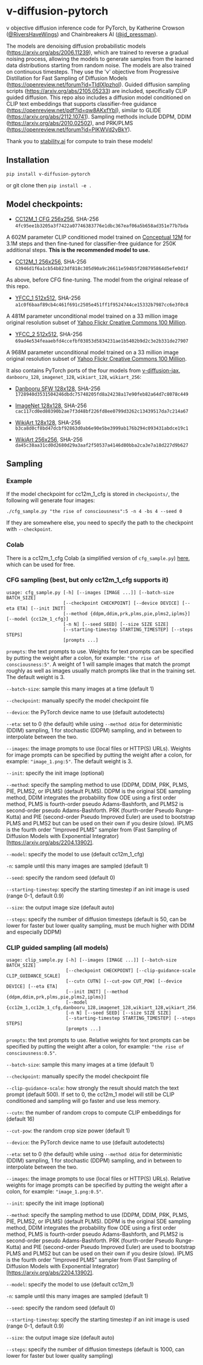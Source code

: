 # v-diffusion-pytorch

v objective diffusion inference code for PyTorch, by Katherine Crowson ([@RiversHaveWings](https://twitter.com/RiversHaveWings)) and Chainbreakers AI ([@jd_pressman](https://twitter.com/jd_pressman)).

The models are denoising diffusion probabilistic models (https://arxiv.org/abs/2006.11239), which are trained to reverse a gradual noising process, allowing the models to generate samples from the learned data distributions starting from random noise. The models are also trained on continuous timesteps. They use the 'v' objective from Progressive Distillation for Fast Sampling of Diffusion Models (https://openreview.net/forum?id=TIdIXIpzhoI). Guided diffusion sampling scripts (https://arxiv.org/abs/2105.05233) are included, specifically CLIP guided diffusion. This repo also includes a diffusion model conditioned on CLIP text embeddings that supports classifier-free guidance (https://openreview.net/pdf?id=qw8AKxfYbI), similar to GLIDE (https://arxiv.org/abs/2112.10741). Sampling methods include DDPM, DDIM (https://arxiv.org/abs/2010.02502), and PRK/PLMS (https://openreview.net/forum?id=PlKWVd2yBkY).

Thank you to [stability.ai](https://www.stability.ai) for compute to train these models!

## Installation

`pip install v-diffusion-pytorch`

or git clone then `pip install -e .`

## Model checkpoints:

- [CC12M_1 CFG 256x256](https://the-eye.eu/public/AI/models/v-diffusion/cc12m_1_cfg.pth), SHA-256 `4fc95ee1b3205a3f7422a07746383776e1dbc367eaf06a5b658ad351e77b7bda`

A 602M parameter CLIP conditioned model trained on [Conceptual 12M](https://github.com/google-research-datasets/conceptual-12m) for 3.1M steps and then fine-tuned for classifier-free guidance for 250K additional steps. **This is the recommended model to use.**

- [CC12M_1 256x256](https://the-eye.eu/public/AI/models/v-diffusion/cc12m_1.pth), SHA-256 `63946d1f6a1cb54b823df818c305d90a9c26611e594b5f208795864d5efe0d1f`

As above, before CFG fine-tuning. The model from the original release of this repo.

- [YFCC_1 512x512](https://the-eye.eu/public/AI/models/v-diffusion/yfcc_1.pth), SHA-256 `a1c0f6baaf89cb4c461f691c2505e451ff1f9524744ce15332b7987cc6e3f0c8`

A 481M parameter unconditional model trained on a 33 million image original resolution subset of [Yahoo Flickr Creative Commons 100 Million](http://projects.dfki.uni-kl.de/yfcc100m/).

- [YFCC_2 512x512](https://the-eye.eu/public/AI/models/v-diffusion/yfcc_2.pth), SHA-256 `69ad4e534feaaebfd4ccefbf03853d5834231ae1b5402b9d2c3e2b331de27907`

A 968M parameter unconditional model trained on a 33 million image original resolution subset of [Yahoo Flickr Creative Commons 100 Million](http://projects.dfki.uni-kl.de/yfcc100m/).

It also contains PyTorch ports of the four models from [v-diffusion-jax](https://github.com/crowsonkb/v-diffusion-jax), `danbooru_128`, `imagenet_128`, `wikiart_128`, `wikiart_256`:

- [Danbooru SFW 128x128](https://the-eye.eu/public/AI/models/v-diffusion/danbooru_128.pth), SHA-256 `1728940d3531504246dbdc75748205fd8a24238a17e90feb82a64d7c8078c449`

- [ImageNet 128x128](https://the-eye.eu/public/AI/models/v-diffusion/imagenet_128.pth), SHA-256 `cac117cd0ed80390b2ae7f3d48bf226fd8ee0799d3262c13439517da7c214a67`

- [WikiArt 128x128](https://the-eye.eu/public/AI/models/v-diffusion/wikiart_128.pth), SHA-256 `b3ca8d0cf8bd47dcbf92863d0ab6e90e5be3999ab176b294c093431abdce19c1`

- [WikiArt 256x256](https://the-eye.eu/public/AI/models/v-diffusion/wikiart_256.pth), SHA-256 `da45c38aa31cd0d2680d29a3aaf2f50537a4146d80bba2ca3e7a18d227d9b627`

## Sampling

### Example

If the model checkpoint for cc12m_1_cfg is stored in `checkpoints/`, the following will generate four images:

```
./cfg_sample.py "the rise of consciousness":5 -n 4 -bs 4 --seed 0
```

If they are somewhere else, you need to specify the path to the checkpoint with `--checkpoint`.


### Colab

There is a cc12m_1_cfg Colab (a simplified version of `cfg_sample.py`) [here](https://colab.research.google.com/drive/1TBo4saFn1BCSfgXsmREFrUl3zSQFg6CC), which can be used for free.

### CFG sampling (best, but only cc12m_1_cfg supports it)

```
usage: cfg_sample.py [-h] [--images [IMAGE ...]] [--batch-size BATCH_SIZE]
                     [--checkpoint CHECKPOINT] [--device DEVICE] [--eta ETA] [--init INIT]
                     [--method {ddpm,ddim,prk,plms,pie,plms2,iplms}] [--model {cc12m_1_cfg}]
                     [-n N] [--seed SEED] [--size SIZE SIZE]
                     [--starting-timestep STARTING_TIMESTEP] [--steps STEPS]
                     [prompts ...]
```

`prompts`: the text prompts to use. Weights for text prompts can be specified by putting the weight after a colon, for example: `"the rise of consciousness:5"`. A weight of 1 will sample images that match the prompt roughly as well as images usually match prompts like that in the training set. The default weight is 3.

`--batch-size`: sample this many images at a time (default 1)

`--checkpoint`: manually specify the model checkpoint file

`--device`: the PyTorch device name to use (default autodetects)

`--eta`: set to 0 (the default) while using `--method ddim` for deterministic (DDIM) sampling, 1 for stochastic (DDPM) sampling, and in between to interpolate between the two.

`--images`: the image prompts to use (local files or HTTP(S) URLs). Weights for image prompts can be specified by putting the weight after a colon, for example: `"image_1.png:5"`. The default weight is 3.

`--init`: specify the init image (optional)

`--method`: specify the sampling method to use (DDPM, DDIM, PRK, PLMS, PIE, PLMS2, or IPLMS) (default PLMS). DDPM is the original SDE sampling method, DDIM integrates the probability flow ODE using a first order method, PLMS is fourth-order pseudo Adams-Bashforth, and PLMS2 is second-order pseudo Adams-Bashforth. PRK (fourth-order Pseudo Runge-Kutta) and PIE (second-order Pseudo Improved Euler) are used to bootstrap PLMS and PLMS2 but can be used on their own if you desire (slow). IPLMS is the fourth order "Improved PLMS" sampler from (Fast Sampling of Diffusion Models with Exponential Integrator)[https://arxiv.org/abs/2204.13902].

`--model`: specify the model to use (default cc12m_1_cfg)

`-n`: sample until this many images are sampled (default 1)

`--seed`: specify the random seed (default 0)

`--starting-timestep`: specify the starting timestep if an init image is used (range 0-1, default 0.9)

`--size`: the output image size (default auto)

`--steps`: specify the number of diffusion timesteps (default is 50, can be lower for faster but lower quality sampling, must be much higher with DDIM and especially DDPM)


### CLIP guided sampling (all models)

```
usage: clip_sample.py [-h] [--images [IMAGE ...]] [--batch-size BATCH_SIZE]
                      [--checkpoint CHECKPOINT] [--clip-guidance-scale CLIP_GUIDANCE_SCALE]
                      [--cutn CUTN] [--cut-pow CUT_POW] [--device DEVICE] [--eta ETA]
                      [--init INIT] [--method {ddpm,ddim,prk,plms,pie,plms2,iplms}]
                      [--model {cc12m_1,cc12m_1_cfg,danbooru_128,imagenet_128,wikiart_128,wikiart_256,yfcc_1,yfcc_2}]
                      [-n N] [--seed SEED] [--size SIZE SIZE]
                      [--starting-timestep STARTING_TIMESTEP] [--steps STEPS]
                      [prompts ...]
```

`prompts`: the text prompts to use. Relative weights for text prompts can be specified by putting the weight after a colon, for example: `"the rise of consciousness:0.5"`.

`--batch-size`: sample this many images at a time (default 1)

`--checkpoint`: manually specify the model checkpoint file

`--clip-guidance-scale`: how strongly the result should match the text prompt (default 500). If set to 0, the cc12m_1 model will still be CLIP conditioned and sampling will go faster and use less memory.

`--cutn`: the number of random crops to compute CLIP embeddings for (default 16)

`--cut-pow`: the random crop size power (default 1)

`--device`: the PyTorch device name to use (default autodetects)

`--eta`: set to 0 (the default) while using `--method ddim` for deterministic (DDIM) sampling, 1 for stochastic (DDPM) sampling, and in between to interpolate between the two.

`--images`: the image prompts to use (local files or HTTP(S) URLs). Relative weights for image prompts can be specified by putting the weight after a colon, for example: `"image_1.png:0.5"`.

`--init`: specify the init image (optional)

`--method`: specify the sampling method to use (DDPM, DDIM, PRK, PLMS, PIE, PLMS2, or IPLMS) (default PLMS). DDPM is the original SDE sampling method, DDIM integrates the probability flow ODE using a first order method, PLMS is fourth-order pseudo Adams-Bashforth, and PLMS2 is second-order pseudo Adams-Bashforth. PRK (fourth-order Pseudo Runge-Kutta) and PIE (second-order Pseudo Improved Euler) are used to bootstrap PLMS and PLMS2 but can be used on their own if you desire (slow). IPLMS is the fourth order "Improved PLMS" sampler from (Fast Sampling of Diffusion Models with Exponential Integrator)[https://arxiv.org/abs/2204.13902].

`--model`: specify the model to use (default cc12m_1)

`-n`: sample until this many images are sampled (default 1)

`--seed`: specify the random seed (default 0)

`--starting-timestep`: specify the starting timestep if an init image is used (range 0-1, default 0.9)

`--size`: the output image size (default auto)

`--steps`: specify the number of diffusion timesteps (default is 1000, can lower for faster but lower quality sampling)
